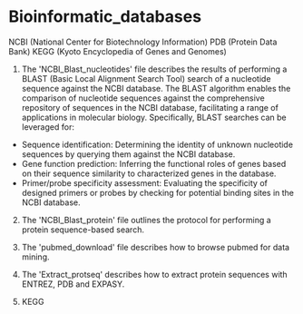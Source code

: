 # Bioinformatic_databases
 NCBI (National Center for Biotechnology Information)
 PDB (Protein Data Bank) 
 KEGG (Kyoto Encyclopedia of Genes and Genomes)

1. The 'NCBI_Blast_nucleotides' file describes the results of performing a BLAST (Basic Local Alignment Search Tool) search of a nucleotide sequence against the NCBI database.
The BLAST algorithm enables the comparison of nucleotide sequences against the comprehensive repository of sequences in the NCBI database, facilitating a range of applications in molecular biology. Specifically, BLAST searches can be leveraged for:
- Sequence identification: Determining the identity of unknown nucleotide sequences by querying them against the NCBI database.
- Gene function prediction: Inferring the functional roles of genes based on their sequence similarity to characterized genes in the database.
- Primer/probe specificity assessment: Evaluating the specificity of designed primers or probes by checking for potential binding sites in the NCBI database.

2. The 'NCBI_Blast_protein' file outlines the protocol for performing a protein sequence-based search.
   
3. The 'pubmed_download' file describes how to browse pubmed for data mining.
   
4. The 'Extract_protseq' describes how to extract protein sequences with ENTREZ, PDB and EXPASY.
   
5. KEGG




